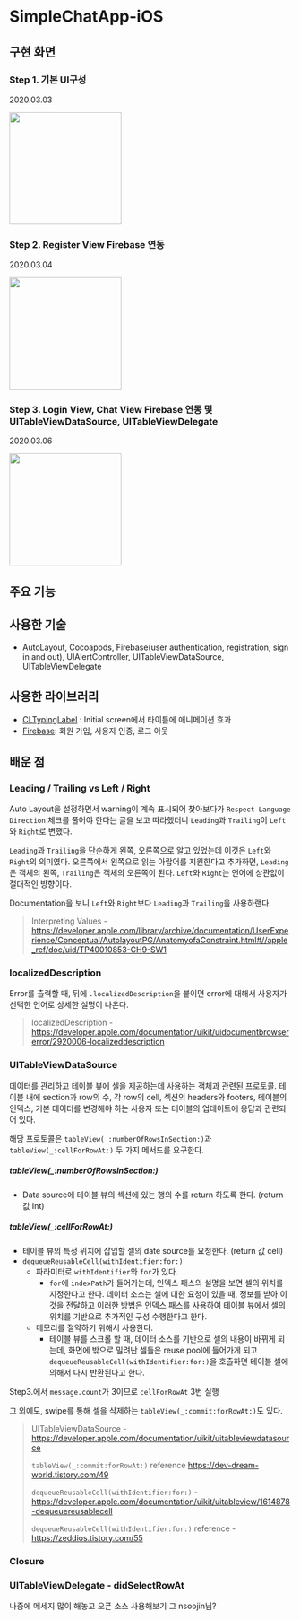 # SimpleChatApp-iOS

## 구현 화면

### Step 1. 기본 UI구성

2020.03.03

<img src="https://user-images.githubusercontent.com/40762111/75804599-93ecd880-5dc3-11ea-9ec8-cff9cf132297.gif" width="200">

### Step 2. Register View Firebase 연동

2020.03.04

<img src="https://user-images.githubusercontent.com/40762111/75897064-53e92c80-5e7b-11ea-9629-22a2af517544.gif" width="200">



### Step 3. Login View, Chat View Firebase 연동 및 UITableViewDataSource, UITableViewDelegate

2020.03.06

<img src="https://user-images.githubusercontent.com/40762111/76091723-73aa5d00-6001-11ea-83e6-45d6b573f343.gif" width="200">

## 주요 기능

## 사용한 기술

- AutoLayout, Cocoapods, Firebase(user authentication, registration, sign in and out), UIAlertController, UITableViewDataSource, UITableViewDelegate

## 사용한 라이브러리

- [CLTypingLabel](https://github.com/cl7/CLTypingLabel) : Initial screen에서 타이틀에 애니메이션 효과
- [Firebase](https://firebase.google.com/docs/ios/setup?authuser=0): 회원 가입, 사용자 인증, 로그 아웃

## 배운 점

### Leading / Trailing vs Left / Right

Auto Layout을 설정하면서 warning이 계속 표시되어 찾아보다가 `Respect Language Direction` 체크를 풀어야 한다는 글을 보고 따라했더니 `Leading`과 `Trailing`이 `Left`와 `Right`로 변했다.

`Leading`과 `Trailing`을 단순하게 왼쪽, 오른쪽으로 알고 있었는데 이것은 `Left`와 `Right`의 의미였다. 오른쪽에서 왼쪽으로 읽는 아랍어를 지원한다고 추가하면,  `Leading`은 객체의 왼쪽, `Trailing`은 객체의 오른쪽이 된다. `Left`와 `Right`는 언어에 상관없이 절대적인 방향이다.

Documentation을 보니 `Left`와 `Right`보다 `Leading`과 `Trailing`을 사용하랜다.

> Interpreting Values - https://developer.apple.com/library/archive/documentation/UserExperience/Conceptual/AutolayoutPG/AnatomyofaConstraint.html#//apple_ref/doc/uid/TP40010853-CH9-SW1



### localizedDescription

Error를 출력할 때, 뒤에 `.localizedDescription`을 붙이면 error에 대해서 사용자가 선택한 언어로 상세한 설명이 나온다.

> localizedDescription - https://developer.apple.com/documentation/uikit/uidocumentbrowsererror/2920006-localizeddescription



### UITableViewDataSource

데이터를 관리하고 테이블 뷰에 셀을 제공하는데 사용하는 객체과 관련된 프로토콜. 테이블 내에 section과 row의 수, 각 row의 cell, 섹션의 headers와 footers, 테이블의 인덱스, 기본 데이터를 변경해야 하는 사용자 또는 테이블의 업데이트에 응답과 관련되어 있다.

해당 프로토콜은 `tableView(_:numberOfRowsInSection:)`과 `tableView(_:cellForRowAt:)` 두 가지 메서드를 요구한다.

##### tableView(_:numberOfRowsInSection:)

- Data source에 테이블 뷰의 섹션에 있는 행의 수를 return 하도록 한다. (return 값 Int)

##### tableView(_:cellForRowAt:)

- 테이블 뷰의 특정 위치에 삽입할 셀의 date source를 요청한다. (return 값 cell)
- `dequeueReusableCell(withIdentifier:for:)`
  - 파라미터로 `withIdentifier`와 `for`가 있다.
    - `for`에 `indexPath`가 들어가는데, 인덱스 패스의 설명을 보면 셀의 위치를 지정한다고 한다. 데이터 소스는 셀에 대한 요청이 있을 때, 정보를 받아 이것을 전달하고 이러한 방법은 인덱스 패스를 사용하여 테이블 뷰에서 셀의 위치를 기반으로 추가적인 구성 수행한다고 한다.
  - 메모리를 절약하기 위해서 사용한다.
    - 테이블 뷰를 스크롤 할 때, 데이터 소스를 기반으로 셀의 내용이 바뀌게 되는데, 화면에 밖으로 밀려난 셀들은 reuse pool에 들어가게 되고 `dequeueReusableCell(withIdentifier:for:)`을 호출하면 테이블 셀에 의해서 다시 반환된다고 한다.

Step3.에서 `message.count`가 3이므로 `cellForRowAt` 3번 실행

그 외에도, swipe를 통해 셀을 삭제하는 `tableView(_:commit:forRowAt:)`도 있다.

> UITableViewDataSource - https://developer.apple.com/documentation/uikit/uitableviewdatasource
>
> `tableView(_:commit:forRowAt:)` reference https://dev-dream-world.tistory.com/49 
>
> `dequeueReusableCell(withIdentifier:for:)` - https://developer.apple.com/documentation/uikit/uitableview/1614878-dequeuereusablecell
>
> `dequeueReusableCell(withIdentifier:for:)` reference - https://zeddios.tistory.com/55



### Closure

### UITableViewDelegate - didSelectRowAt

나중에 메세지 많이 해놓고 오픈 소스 사용해보기 그 nsoojin님?





